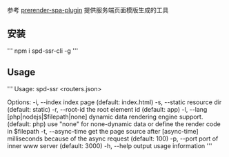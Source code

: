参考 [prerender-spa-plugin](https://github.com/chrisvfritz/prerender-spa-plugin) 提供服务端页面模版生成的工具

## 安装
'''
npm i spd-ssr-cli -g
'''

## Usage
'''
Usage: spd-ssr <root-path> <dest-path> <routers.json>

Options:
    -i, --index <index>                     index page (default: index.html)
    -s, --static <static>                   resource dir (default: static)
    -r, --root-id <root-id>                 the root element id (default: app)
    -l, --lang [php|nodejs|$filepath|none]  dynamic data rendering engine support. (default: php)
                                            use "none" for none-dynamic data or define the render code in $filepath
    -t, --async-time <async-time>           get the page source after [async-time] milliseconds because of the async request (default: 100)
    -p, --port <port>                       port of inner www server (default: 3000)
    -h, --help                              output usage information
'''
